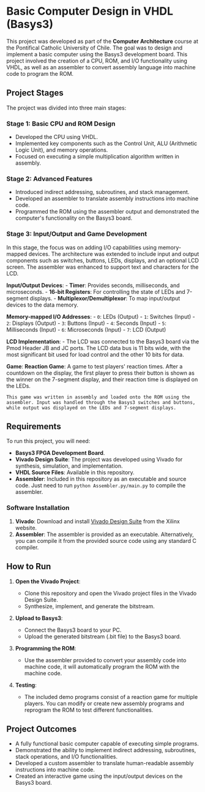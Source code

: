 # Basic Computer Design in VHDL (Basys3)

This project was developed as part of the **Computer Architecture** course at the Pontifical Catholic University of Chile. The goal was to design and implement a basic computer using the Basys3 development board. This project involved the creation of a CPU, ROM, and I/O functionality using VHDL, as well as an assembler to convert assembly language into machine code to program the ROM.

## Project Stages

The project was divided into three main stages:

### Stage 1: Basic CPU and ROM Design

- Developed the CPU using VHDL.
- Implemented key components such as the Control Unit, ALU (Arithmetic Logic Unit), and memory operations.
- Focused on executing a simple multiplication algorithm written in assembly.

### Stage 2: Advanced Features

- Introduced indirect addressing, subroutines, and stack management.
- Developed an assembler to translate assembly instructions into machine code.
- Programmed the ROM using the assembler output and demonstrated the computer's functionality on the Basys3 board.

### Stage 3: Input/Output and Game Development

In this stage, the focus was on adding I/O capabilities using memory-mapped devices. The architecture was extended to include input and output components such as switches, buttons, LEDs, displays, and an optional LCD screen. The assembler was enhanced to support text and characters for the LCD.

**Input/Output Devices**:
    - **Timer**: Provides seconds, milliseconds, and microseconds.
    - **16-bit Registers**: For controlling the state of LEDs and 7-segment displays.
    - **Multiplexor/Demultiplexor**: To map input/output devices to the data memory.

**Memory-mapped I/O Addresses**:
    - `0`: LEDs (Output)
    - `1`: Switches (Input)
    - `2`: Displays (Output)
    - `3`: Buttons (Input)
    - `4`: Seconds (Input)
    - `5`: Milliseconds (Input)
    - `6`: Microseconds (Input)
    - `7`: LCD (Output)

**LCD Implementation**:
    - The LCD was connected to the Basys3 board via the Pmod Header JB and JC ports. The LCD data bus is 11 bits wide, with the most significant bit used for load control and the other 10 bits for data.

**Game**:
  **Reaction Game**: A game to test players' reaction times. After a countdown on the display, the first player to press their button is shown as the winner on the 7-segment display, and their reaction time is displayed on the LEDs.

    This game was written in assembly and loaded onto the ROM using the assembler. Input was handled through the Basys3 switches and buttons, while output was displayed on the LEDs and 7-segment displays.

## Requirements

To run this project, you will need:

- **Basys3 FPGA Development Board**.
- **Vivado Design Suite**: The project was developed using Vivado for synthesis, simulation, and implementation.
- **VHDL Source Files**: Available in this repository.
- **Assembler**: Included in this repository as an executable and source code. Just need to run `python Assembler.py/main.py` to compile the assembler.

### Software Installation

1. **Vivado**: Download and install [Vivado Design Suite](https://www.xilinx.com/support/download.html) from the Xilinx website.
2. **Assembler**: The assembler is provided as an executable. Alternatively, you can compile it from the provided source code using any standard C compiler.

## How to Run

1. **Open the Vivado Project**:
    - Clone this repository and open the Vivado project files in the Vivado Design Suite.
    - Synthesize, implement, and generate the bitstream.

2. **Upload to Basys3**:
    - Connect the Basys3 board to your PC.
    - Upload the generated bitstream (.bit file) to the Basys3 board.

3. **Programming the ROM**:
    - Use the assembler provided to convert your assembly code into machine code, it will automatically program the ROM with the machine code.

4. **Testing**:
    - The included demo programs consist of a reaction game for multiple players. You can modify or create new assembly programs and reprogram the ROM to test different functionalities.

## Project Outcomes

- A fully functional basic computer capable of executing simple programs.
- Demonstrated the ability to implement indirect addressing, subroutines, stack operations, and I/O functionalities.
- Developed a custom assembler to translate human-readable assembly instructions into machine code.
- Created an interactive game using the input/output devices on the Basys3 board.
